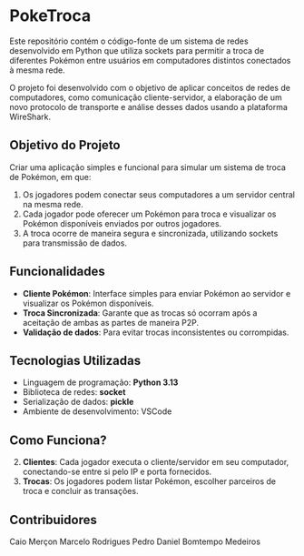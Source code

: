 # PokeTroca

Este repositório contém o código-fonte de um sistema de redes desenvolvido em Python que utiliza sockets para permitir a troca de diferentes Pokémon entre usuários em computadores distintos conectados à mesma rede.

O projeto foi desenvolvido com o objetivo de aplicar conceitos de redes de computadores, como comunicação cliente-servidor, a elaboração de um novo protocolo de transporte e análise desses dados usando a plataforma WireShark.  

## Objetivo do Projeto
Criar uma aplicação simples e funcional para simular um sistema de troca de Pokémon, em que:
1. Os jogadores podem conectar seus computadores a um servidor central na mesma rede.
2. Cada jogador pode oferecer um Pokémon para troca e visualizar os Pokémon disponíveis enviados por outros jogadores.
3. A troca ocorre de maneira segura e sincronizada, utilizando sockets para transmissão de dados.

## Funcionalidades  
- **Cliente Pokémon**: Interface simples para enviar Pokémon ao servidor e visualizar os Pokémon disponíveis.
- **Troca Sincronizada**: Garante que as trocas só ocorram após a aceitação de ambas as partes de maneira P2P.
- **Validação de dados**: Para evitar trocas inconsistentes ou corrompidas.

## Tecnologias Utilizadas  
- Linguagem de programação: **Python 3.13**  
- Biblioteca de redes: **socket**  
- Serialização de dados: **pickle**  
- Ambiente de desenvolvimento: VSCode

## Como Funciona?
2. **Clientes**: Cada jogador executa o cliente/servidor em seu computador, conectando-se entre si pelo IP e porta fornecidos.
3. **Trocas**: Os jogadores podem listar Pokémon, escolher parceiros de troca e concluir as transações.

## Contribuidores
Caio Merçon
Marcelo Rodrigues
Pedro Daniel Bomtempo Medeiros

